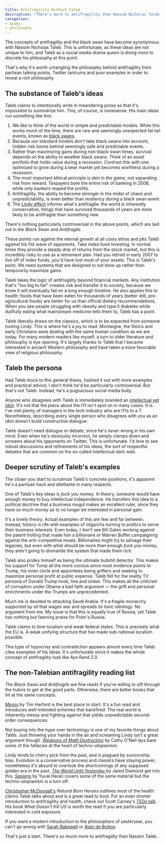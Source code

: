 ```yaml
--- 
title: Antifragility Without Taleb
description: "There's more to antifragility than Nassim Nicholas Taleb. Other authors make the same points with more clarity and without the hubris."
categories: 
- books
- philosophy
--- 
```


The concepts of antifragility and the black swan have become synonymous with Nassim Nicholas Taleb. This is unfortunate, as these ideas are not unique to him, and Taleb as a  social media drama queen is doing more to discrete his philosophy at this point.  

That's why it's worth untangling the philosophy behind antifragility from partisan talking points, Twitter tantrums and poor examples in order to reveal a rich philosophy. 

## The substance of Taleb's ideas

Taleb claims to intentionally write in meandering prose so that it's impossible to summarize him. This, of course, is nonesense. His main ideas run something like this: 

1. We like to think of the world in simple and predictable models. While this works much of the time, there are rare and seemingly unexpected fat tail events, known as [black swans](https://en.wikipedia.org/wiki/Black_swan_theory "Wikipedia").  
2. Because our standard models don't take black swans into account, hidden risk looms behind seemingly safe and predictable events.
3. Rather than maximizing gains during non-black-swan times, survival depends on the ability to weather black swans. Think of an asset portfolio that holds value during a recession. Contrast this with one optimized to grow during a bear market yet becomes worthless during a recession. 
4. The most important ethical principle is *skin in the game*, not separating risk from reward. Taxpayers bore the entire risk of banking in 2008, while only bankers reaped the profits.  
5. Antifragility, the ability to become stronger in the midst of chaos and unpredictability, is even better than resiliency during a black swan event. 
6. The [Lindy effect](https://en.wikipedia.org/wiki/Lindy_effect "Wikipedia") informs what's antifragile: the world is inherently conservative, things that have survived thousands of years are more likely to be antifragile than something new. 

There's nothing particularly controversial in the above points, which are laid out in *the Black Swan* and *Antifragile*. 

These points run against the eternal growth at all costs ethos and pits Taleb against his fist wave of opponents. Take index fund investing. In normal times they provide a steady drip of returns from the stock market, but this is incredibly risky to use as a retirement plan. Had you retired in early 2007 to live off of index funds, you'd have lost most of your assets. This is Taleb's point. We need systems that are designed to not blow up rather than temporarily maximize gains.

Taleb takes the logic of antifragility beyond financial markets. Any institution that's "too big to fail" creates risk and transfer it to society, because we know it will eventually fail on a long enough timeline. He also applies this to health: foods that have been eaten for thousands of years (better still, pre-agricultural foods) are better for us than official dietary recommendations. When you see people struggling with obesity and type II diabetes while dutifully eating what mainstream medicine tells them to, Taleb has a point.

Taleb liberally draws on the classics, which is to be expected from someone touting Lindy. This is where he's a joy to read. Montaigne, the Stoics and early Christians were dealing with the same human condition as we are today. For many modern readers like myself, a turn to older literature and philosophy is eye opening. It's largely thanks to Taleb that I became interested in ancient Western philosophy and have taken a more favorable view of religious philosophy.

## Taleb the persona 

Had Taleb stuck to this general thesis, hashed it out with more examples and practical advice, I don't think he'd be particularly controversial. But that's not Taleb. Instead, he's a pugnacious social media bully. 

Anyone who disagrees with Taleb is immediately branded an [intellectual yet idiot](https://medium.com/incerto/the-intellectual-yet-idiot-13211e2d0577 "Medium"). It's not that the piece about the IYI isn't spot on in many cases. It is. I've met plenty of managers in the tech industry who are IYIs to a T. Nonetheless, describing every single person who disagrees with you as an idiot doesn't build constructive dialogue. 

Taleb doesn't need dialogue or debate, since he's *never* wrong in his own mind. Even when he's obviously incorrect, he simply clamps down and screams about his opponents on Twitter. This is unfortunate. I'd love to see robust discussions and refinements of his ideas, the sort of respectful debates that are common on the so-called intellectual dark web. 

## Deeper scrutiny of Taleb's examples

The closer you start to scrutinize Taleb's concrete positions, it's apparent he's a partisan hack and dilettante in many respects. 

One of Taleb's key ideas is *fuck you money*. In theory, someone would have enough money to buy intellectual independence. He transfers this idea to a political doctrine that a business mogul makes an excellent ruler, since they have so much money as to no longer be interested in personal gain. 

It's a lovely theory. Actual examples of this are few and far between. Instead, history is rife with examples of oligarchs turning to politics to serve their business interests. Even today, I don't see Bill Gates working against the patent trolling that made him a billionaire or Warren Buffet campaigning against the anti-competitive moats. Billionaires might try to salvage their legacies, but even with what should be more than enough *fuck you money*, they aren't going to dismantle the system that made them rich. 

Taleb also prides himself as being the ultimate bullshit detector. This makes his support for Tump all the more curious since most evidence points to Trump, his inner circle and appointees being grifters and seeking to maximize personal profit at public expense. Taleb fell for the reality TV persona of Donald Trump hook, line and sinker. This makes all the criticism of corruption under Obama a bad faith argument&nbsp;—&nbsp;the grift and personal enrichments under the Trumps are unprecedented. 

Much ink is devoted to attacking Saudi Arabia. It's a fragile monarchy supported by oil that wages war and spreads its toxic ideology. No argument from me. My issue is that this is equally true of Russia, yet Taleb has nothing but fawning praise for Putin's Russia. 

Taleb claims to love localism and weak federal states. This is precisely what the EU is. A weak unifying structure that has made sub-national localism possible. 

This type of hypocrisy and contradiction appears almost every time Taleb cites examples of his ideas. It's unfortunate since it makes the whole concept of antifragility look like Ayn Rand 2.0. 

## The non-Talebian antifragility reading list

*The Black Swan* and *Antifragile* are fine reads if you're willing to sift through the hubris to get at the good parts. Otherwise, there are better books that hit at the same concepts. 

[*Messy*](https://www.youtube.com/watch?v=HvoYwoCI7Mk "YouTube") by Tim Harford is the best place to start. It's a fun read and introduces well-intended schemes that backfired. The real world is inherently messy and fighting against that yields unpredictable second-order consequences. 

Not buying into the hype over technology is one of my favorite things about Taleb. Just throwing your hands in the air and screaming Lindy isn't a great argument though. [*Weapons of Math Destruction*](https://en.wikipedia.org/wiki/Weapons_of_Math_Destruction "Wikipedia") by Cathy O'Neil lays bare some of the fallacies at the heart of techno-utopianism. 

Lindy tends to cherry pick from the past, and is plagued by suvivorship bias. Evolution is a conservative process and classics have staying power, nonetheless it's absurd to overlook the shortcomings of any supposed golden era in the past. [*The World Until Yesterday* ](https://en.wikipedia.org/wiki/The_World_Until_Yesterday "Wikipedia") by Jared Diamond get into this. [*Sapiens*](https://en.wikipedia.org/wiki/Sapiens:_A_Brief_History_of_Humankind "Wikipedia") by Yuval Harari covers some of the same material but the techno-utopianism is a turn off.  

[Christopher McDougall's](https://en.wikipedia.org/wiki/Christopher_McDougall "Wikipedia") *Natural Born Heroes* outlines most of the health claims Taleb talks about and is a great read to boot. For an even shorter introduction to antifragility and health, check out Scott Carney's [TEDx talk](https://www.youtube.com/watch?v=lIm6H37-tbs "YouTube"). His book *What Doesn't Kill US* is worth the read if you are particularly interested in cold exposure. 

If you want a modern introduction to the philosophers of yesteryear, you can't go wrong with [Sarah Bakewell](https://en.wikipedia.org/wiki/Sarah_Bakewell "Wikipedia") or [Alain de Botton](https://en.wikipedia.org/wiki/Alain_de_Botton "Wikipedia"). 

That's just a start. There's so much more to antifragility than Nassim Taleb. 